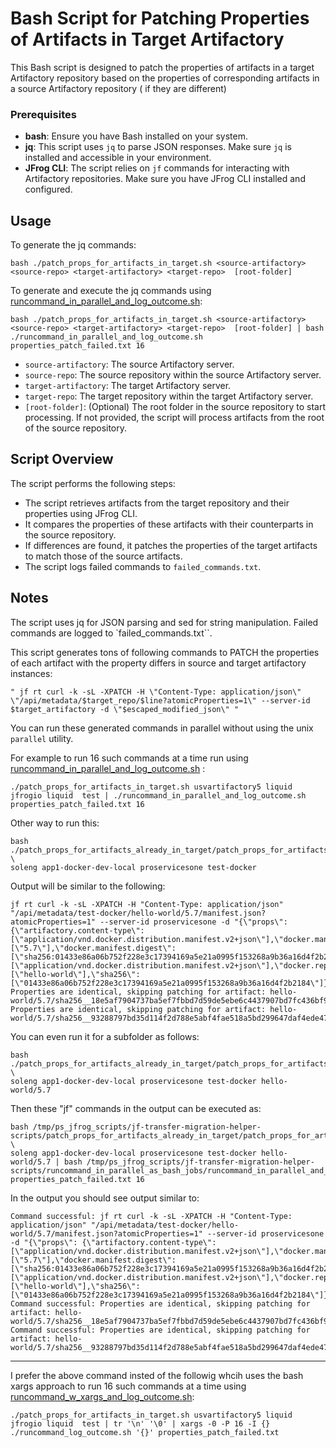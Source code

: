 # Bash Script for Patching Properties of Artifacts in Target Artifactory

This Bash script is designed to patch the properties of artifacts in a target Artifactory repository based on the properties of corresponding artifacts in a source Artifactory repository ( if they are different)

### Prerequisites

- **bash**: Ensure you have Bash installed on your system.
- **jq**: This script uses `jq` to parse JSON responses. Make sure `jq` is installed and accessible in your environment.
- **JFrog CLI**: The script relies on `jf` commands for interacting with Artifactory repositories. Make sure you have JFrog CLI installed and configured.

## Usage
To generate the jq commands:
```
bash ./patch_props_for_artifacts_in_target.sh <source-artifactory> <source-repo> <target-artifactory> <target-repo>  [root-folder]
```
To generate and execute the jq commands using [runcommand_in_parallel_and_log_outcome.sh](../runcommand_in_parallel_as_bash_jobs/runcommand_in_parallel_and_log_outcome.sh):
```
bash ./patch_props_for_artifacts_in_target.sh <source-artifactory> <source-repo> <target-artifactory> <target-repo>  [root-folder] | bash ./runcommand_in_parallel_and_log_outcome.sh properties_patch_failed.txt 16
```

- `source-artifactory`: The source Artifactory server.
- `source-repo`: The source repository within the source Artifactory server.
- `target-artifactory`: The target Artifactory server.
- `target-repo`: The target repository within the target Artifactory server.
- `[root-folder]`: (Optional) The root folder in the source repository to start processing. If not provided, the script will process artifacts from the root of the source repository.

## Script Overview
The script performs the following steps:

- The script retrieves artifacts from the target repository and their properties using JFrog CLI.
- It compares the properties of these artifacts with their counterparts in the source repository.
- If differences are found, it patches the properties of the target artifacts to match those of the source artifacts.
- The script logs failed commands to `failed_commands.txt`.

## Notes
The script uses jq for JSON parsing and sed for string manipulation.
Failed commands are logged to `failed_commands.txt``.



This script generates tons of following commands to PATCH the properties of each artifact with the property differs 
in source and target artifactory instances:
```
" jf rt curl -k -sL -XPATCH -H \"Content-Type: application/json\" \"/api/metadata/$target_repo/$line?atomicProperties=1\" --server-id $target_artifactory -d \"$escaped_modified_json\" "
```

You can run these generated commands in parallel without using the unix `parallel` utility.

For example to run 16 such commands at a time run  using
[runcommand_in_parallel_and_log_outcome.sh](../runcommand_in_parallel_as_bash_jobs/runcommand_in_parallel_and_log_outcome.sh)
:
```
./patch_props_for_artifacts_in_target.sh usvartifactory5 liquid jfrogio liquid  test | ./runcommand_in_parallel_and_log_outcome.sh properties_patch_failed.txt 16

```

Other way to run this:
```
bash ./patch_props_for_artifacts_already_in_target/patch_props_for_artifacts_in_target.sh \
soleng app1-docker-dev-local proservicesone test-docker

```
Output will be similar to the following:
```
jf rt curl -k -sL -XPATCH -H "Content-Type: application/json" "/api/metadata/test-docker/hello-world/5.7/manifest.json?atomicProperties=1" --server-id proservicesone -d "{\"props\": {\"artifactory.content-type\":[\"application/vnd.docker.distribution.manifest.v2+json\"],\"docker.manifest\":[\"5.7\"],\"docker.manifest.digest\":[\"sha256:01433e86a06b752f228e3c17394169a5e21a0995f153268a9b36a16d4f2b2184\"],\"docker.manifest.type\":[\"application/vnd.docker.distribution.manifest.v2+json\"],\"docker.repoName\":[\"hello-world\"],\"sha256\":[\"01433e86a06b752f228e3c17394169a5e21a0995f153268a9b36a16d4f2b2184\"]}}"
Properties are identical, skipping patching for artifact: hello-world/5.7/sha256__18e5af7904737ba5ef7fbbd7d59de5ebe6c4437907bd7fc436bf9b3ef3149ea9
Properties are identical, skipping patching for artifact: hello-world/5.7/sha256__93288797bd35d114f2d788e5abf4fae518a5bd299647daf4ede47acc029d66c5
```

You can even run it for a subfolder as follows:
```
bash ./patch_props_for_artifacts_already_in_target/patch_props_for_artifacts_in_target.sh \
soleng app1-docker-dev-local proservicesone test-docker hello-world/5.7
```
Then these "jf" commands in the output can be executed as:
```
bash /tmp/ps_jfrog_scripts/jf-transfer-migration-helper-scripts/patch_props_for_artifacts_already_in_target/patch_props_for_artifacts_in_target.sh \
soleng app1-docker-dev-local proservicesone test-docker hello-world/5.7 | bash /tmp/ps_jfrog_scripts/jf-transfer-migration-helper-scripts/runcommand_in_parallel_as_bash_jobs/runcommand_in_parallel_and_log_outcome.sh properties_patch_failed.txt 16
```
In the output you should see output similar to:
```
Command successful: jf rt curl -k -sL -XPATCH -H "Content-Type: application/json" "/api/metadata/test-docker/hello-world/5.7/manifest.json?atomicProperties=1" --server-id proservicesone -d "{\"props\": {\"artifactory.content-type\":[\"application/vnd.docker.distribution.manifest.v2+json\"],\"docker.manifest\":[\"5.7\"],\"docker.manifest.digest\":[\"sha256:01433e86a06b752f228e3c17394169a5e21a0995f153268a9b36a16d4f2b2184\"],\"docker.manifest.type\":[\"application/vnd.docker.distribution.manifest.v2+json\"],\"docker.repoName\":[\"hello-world\"],\"sha256\":[\"01433e86a06b752f228e3c17394169a5e21a0995f153268a9b36a16d4f2b2184\"]}}"
Command successful: Properties are identical, skipping patching for artifact: hello-world/5.7/sha256__18e5af7904737ba5ef7fbbd7d59de5ebe6c4437907bd7fc436bf9b3ef3149ea9
Command successful: Properties are identical, skipping patching for artifact: hello-world/5.7/sha256__93288797bd35d114f2d788e5abf4fae518a5bd299647daf4ede47acc029d66c5
```
---

I prefer the above command insted of the followig whcih uses the bash xargs approach to run 16 such commands at a time using [runcommand_w_xargs_and_log_outcome.sh](../runcommand_in_parallel_as_bash_jobs/runcommand_w_xargs_and_log_outcome.sh):
```
./patch_props_for_artifacts_in_target.sh usvartifactory5 liquid jfrogio liquid  test | tr '\n' '\0' | xargs -0 -P 16 -I {} ./runcommand_log_outcome.sh '{}' properties_patch_failed.txt
```
